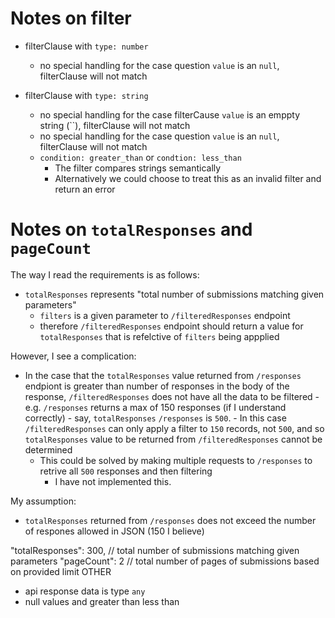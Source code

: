 # Notes on filter
- filterClause with `type: number`
  - no special handling for the case question `value` is an `null`, filterClause will not match

- filterClause with `type: string`
  - no special handling for the case filterCause `value` is an emppty string (``), filterClause will not match
  - no special handling for the case question `value` is an `null`, filterClause will not match
  - `condition: greater_than` or `condtion: less_than` 
    - The filter compares strings semantically 
    - Alternatively we could choose to treat this as an invalid filter and return an error

# Notes on `totalResponses` and `pageCount`
The way I read the requirements is as follows:
- `totalResponses` represents "total number of submissions matching given parameters"
  - `filters` is a given parameter to `/filteredResponses` endpoint
  - therefore `/filteredResponses` endpoint should return a value for `totalResponses` that is refelctive of `filters` being appplied 

However, I see a complication:
  -  In the case that the `totalResponses` value returned from `/responses` endpiont is greater than number of responses in the body of the response,  `/filteredResponses` does not have all the data to be filtered
    - e.g. `/responses` returns a max of 150 responses (if I understand correctly)
    - say, `totalResponses` `/responses` is `500`. 
    - In this case `/filteredResponses` can only apply a filter to `150` records, not `500`, and so `totalResponses` value to be returned from `/filteredResponses` cannot be determined
      - This could be solved by making multiple requests to `/responses` to retrive all `500` responses and then filtering
        - I have not implemented this.

My assumption:
- `totalResponses` returned from `/responses` does not exceed the number of respones allowed in JSON (150 I believe)



"totalResponses": 300, // total number of submissions matching given parameters
	"pageCount": 2 // total number of pages of submissions based on provided limit
OTHER
- api response data is type `any`
- null values and greater than less than